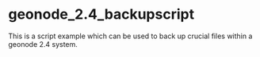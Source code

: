 # geonode_2.4_backupscript
This is a script example which can be used to back up crucial files within a geonode 2.4 system.
